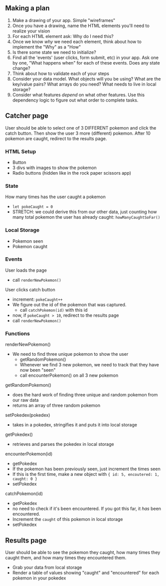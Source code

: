 ## Making a plan
1) Make a drawing of your app. Simple "wireframes"
2) Once you have a drawing, name the HTML elements you'll need to realize your vision
3) For each HTML element ask: Why do I need this?
4) Once we know _why_ we need each element, think about how to implement the "Why" as a "How"
5) Is there some state we need to initialize?
6) Find all the 'events' (user clicks, form submit, etc) in your app. Ask one by one, "What happens when" for each of these events. Does any state change?
7) Think about how to validate each of your steps
8) Consider your data model. What objects will you be using? What are the key/value pairs? What arrays do you need? What needs to live in local storage?
9) Consider what features _depend_ on what other features. Use this dependency logic to figure out what order to complete tasks.

## Catcher page
User should be able to select one of 3 DIFFERENT pokemon and click the catch button. Then show the user 3 more (different) pokemon. After 10 pokemon are caught, redirect to the results page.

### HTML Setup
- Button
- 3 divs with images to show the pokemon
- Radio buttons (hidden like in the rock paper scissors app)

### State
How many times has the user caught a pokemon
- `let pokeCaught = 0`
- STRETCH: we could derive this from our other data, just counting how many total pokemon the user has already caught: `howManyCaughtSoFar()`

### Local Storage
- Pokemon seen
- Pokemon caught

### Events
User loads the page
- call `renderNewPokemon()`

User clicks catch button
- increment: `pokeCaught++`
- We figure out the id of the pokemon that was captured.
    - call `catchPokemon(id)` with this id
- now, if `pokeCaught > 10`, redirect to the results page
- call `renderNewPokemon()`

### Functions
renderNewPokemon()
- We need to find three unique pokemon to show the user
    - getRandomPokemon()
    - Whenever we find 3 new pokemon, we need to track that they have now been "seen"
    - call encounterPokemon() on all 3 new pokemon

getRandomPokemon()
- does the hard work of finding three unique and random pokemon from our raw data
- returns an array of three random pokemon

setPokedex(pokedex)
- takes in a pokedex, stringifies it and puts it into local storage

getPokedex()
- retrieves and parses the pokedex in local storage

encounterPokemon(id)
- getPokedex
- If the pokemon has been previously seen, just increment the times seen
- If this is the first time, make a new object with `{ id: 5, encoutered: 1, caught: 0 }`
- setPokedex

catchPokemon(id)
- getPokedex
- no need to check if it's been encountered. If you got this far, it _has_ been encountered.
- Increment the `caught` of this pokemon in local storage
- setPokedex

## Results page
User should be able to see the pokemon they caught, how many times they caught them, and how many times they encountered them.

- Grab your data from local storage
- Render a table of values showing "caught" and "encountered" for each pokemon in your pokedex